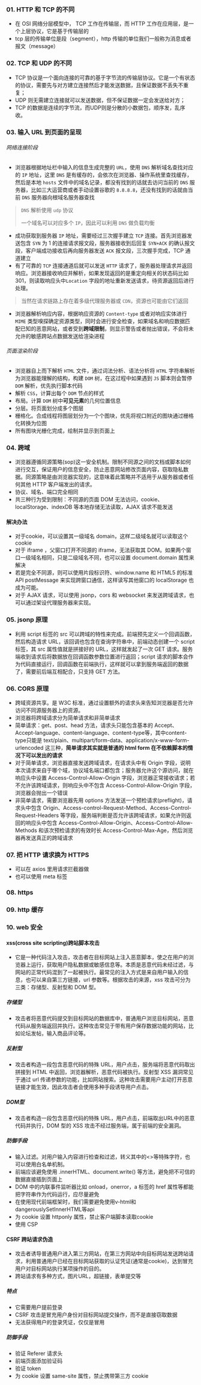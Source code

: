 ### 01. HTTP 和 TCP 的不同
- 在 OSI 网络分层模型中， TCP 工作在传输层，而 HTTP 工作在应用层，是一个上层协议，它是基于传输层的
- tcp 层的传输单位是段（segment），http 传输的单位我们一般称为消息或者报文（message）
### 02. TCP 和 UDP 的不同
- TCP 协议是一个面向连接的可靠的基于字节流的传输层协议。它是一个有状态的协议，需要先与对方建立连接然后才能发送数据，且保证数据不丢失不重复；
- UDP 则无需建立连接就可以发送数据，但不保证数据一定会发送给对方；
- TCP 的数据是连续的字节流，而UDP则是分散的小数据包，顺序发，乱序收。
### 03. 输入 URL 到页面的呈现
###### 网络连接阶段
- 浏览器根据地址栏中输入的信息生成完整的 `URL`，使用 `DNS` 解析域名查找对应的 `IP` 地址，这里 `DNS` 是有缓存的，会依次在浏览器、操作系统里查找缓存，然后是本地 `hosts` 文件中的域名记录，都没有找到的话就去访问当前的 `DNS` 服务器，比如三大运营商或者手动设置谷歌的 `8.8.8.8`，还没有找到的话就由当前 `DNS` 服务器向根域名服务器查找
>`DNS` 解析使用 `udp` 协议
>
>一个域名可以对应多个 `IP`，因此可以利用 `DNS` 做负载均衡
- 成功获取到服务器 `IP` 地址，需要经过三次握手建立 `TCP` 连接。首先浏览器发送包含 `SYN` 为 1 的连接请求报文段，服务器接收到后回复 `SYN+ACK` 的确认报文段，客户端成功接收后再向服务器发送 `ACK` 报文段，三次握手完成，TCP 通道建立
- 有了可靠的 `TCP` 连接通道后就可以发送 `HTTP` 请求了，服务器处理请求并返回响应。浏览器接收响应并解析，如果发现返回的是重定向相关的状态码比如 301，则读取响应头中`Location` 字段的地址重新发送请求，待资源返回后进行处理。
>当然在请求链路上存在着多级代理服务器或 `CDN`，资源也可能由它们返回
- 浏览器解析响应内容，根据响应资源的 `Content-type` 或者对响应实体进行 `MIME` 类型嗅探确定资源类型，同时会进行安全检查，如果域名和响应数据匹配已知的恶意网站，或者受到**跨域限制**，则显示警告或者抛出错误，不会将未允许的敏感跨站点数据发送给渲染进程
###### 页面渲染阶段
- 浏览器自上而下解析 `HTML` 文件，通过词法分析、语法分析将 `HTML` 字符串解析为浏览器能理解的结构，构建 `DOM` 树，在这过程中如果遇到 `JS` 脚本则会暂停 `DOM` 解析，优先执行脚本代码
- 解析 `CSS`，计算出每个 `DOM` 节点的样式
- 布局。计算 `DOM` 树中**可见元素**的几何位置信息
- 分层。将页面划分成多个图层
- 栅格化。合成线程将图层划分为一个个图块，优先将视口附近的图块通过栅格化转换为位图
- 所有图块光栅化完成，绘制并显示到页面上
### 04. 跨域
- 浏览器遵循同源策略(sop)这一安全机制。限制不同源之间的文档或脚本如何进行交互，保证用户的信息安全，防止恶意网站修改页面内容，窃取隐私数据。同源策略是由浏览器实现的，这意味着此策略并不适用于从服务器或者任何其他 HTTP 客户端发出的请求。
- 协议、域名、端口完全相同
- 共三种行为受到限制：不同源的页面 DOM 无法访问，cookie、localStorage、indexDB 等本地存储无法读取，AJAX 请求不能发送
#### 解决办法
- 对于cookie，可以设置其一级域名 domain，这样二级域名就可以读取这个 cookie
- 对于 iframe ，父窗口打开不同源的 iframe，无法获取其 DOM。如果两个窗口一级域名相同，只是二级域名不同，也可以设置 document.domain 属性来解决
- 若是完全不同源，则可以使用片段标识符、window.name 和 HTML5 的标准 API postMessage 来实现跨窗口通信，这样读写其他窗口的 localStorage 也成为可能。
- 对于 AJAX 请求，可以使用 jsonp，cors 和 websocket 来发送跨域请求，也可以通过架设代理服务器来实现。
### 05. jsonp 原理
- 利用 script 标签的 src 可以跨域的特性来完成。前端预先定义一个回调函数，然后构造请求 URL，该回调也包含在查询字符串中，前端动态创建一个 script 标签，其 src 属性值就是拼接好的 URL，这样就发起了一次  GET 请求。服务端收到请求后将数据放在回调函数参数位置进行返回；script 请求的脚本会作为代码直接运行，回调函数在前端执行，这样就可以拿到服务端返回的数据了，需要前后端互相配合，只支持 GET 方法。
### 06. CORS 原理
- 跨域资源共享。是 W3C 标准，通过设置额外的请求头来告知浏览器是否允许访问不同源服务器上的资源。
- 浏览器将跨域请求分为简单请求和非简单请求
- 简单请求：get、post、head 方法，请求头只能包含基本的 Accept、Accept-language、content-language、content-type等，其中content-type只能是 text/plain、multipart/form-data、application/x-www-form-urlencoded 这三种，**简单请求其实就是普通的 html form 在不依赖脚本的情况下可以发出的请求**
- 对于简单请求，浏览器直接发送跨域请求，在请求头中有 Origin 字段，说明本次请求来自于哪个域，协议域名端口都包含；服务器允许这个源访问，就在响应头中设置 Access-Control-Allow-Origin 字段，浏览器正常接收请求；若不允许该跨域请求，则响应头中不包含 Access-Control-Allow-Origin 字段，浏览器会抛出一个错误
- 非简单请求，需要浏览器先用 options 方法发送一个预检请求(preflight)，请求头中包含 Origin、Access-control-Request-Method、Access-Control-Request-Headers 等字段，服务端判断是否允许该跨域请求，如果允许则返回的响应头中包含 Access-Control-Allow-Origin、Access-Control-Allow-Methods 和该次预检请求的有效时长 Access-Control-Max-Age，然后浏览器再发送真正的跨域请求
### 07. 把 HTTP 请求换为 HTTPS
- 可以在 axios 里用请求拦截器做
- 也可以使用 meta 标签
### 08. https
### 09. http 缓存

### 10. web 安全
#### xss(cross site scripting)跨站脚本攻击
- 它是一种代码注入攻击，攻击者在目标网站上注入恶意脚本，使之在用户的浏览器上运行，获取用户隐私数据或敏感信息等。本质是恶意代码未经过滤，与网站的正常代码混到了一起被执行。最常见的注入方式是来自用户输入的信息，也可以来自第三方链接，url 参数等。根据攻击的来源，xss 攻击可分为三类：存储型、反射型和 DOM 型。
##### 存储型
- 攻击者将恶意代码提交到目标网站的数据库中，普通用户浏览目标网站，恶意代码从服务端返回并执行。这种攻击常见于带有用户保存数据功能的网站，比如论坛发帖，输入商品评论等。
##### 反射型
- 攻击者构造一段包含恶意代码的特殊 URL，用户点击，服务端将恶意代码取出拼接到 HTML 中返回，浏览器解析，恶意代码被执行。反射型 XSS 漏洞常见于通过 url 传递参数的功能，比如网站搜索。这种攻击需要用户主动打开恶意链接才能生效，因此攻击者会使用多种手段诱导用户点击。
##### DOM型
- 攻击者构造一段包含恶意代码的特殊 URL，用户点击，前端取出URL中的恶意代码并执行，DOM 型的 XSS 攻击不经过服务端，属于前端的安全漏洞。
##### 防御手段
- 输入过滤。对用户输入内容进行检查和过滤，转义其中的<>等特殊字符，也可以使用白名单机制。
- 前端应该避免使用 .innerHTML、document.write() 等方法，避免把不可信的数据直接插到页面上
- DOM 中的内联事件监听器比如 onload，onerror，a 标签的 href 属性等都能把字符串作为代码运行，应尽量避免
- 在使用现代前端框架时，我们需要避免使用v-html和dangerouslySetInnerHTML等api
- 为 cookie 设置 httponly 属性，禁止客户端脚本读取cookie
- 使用 CSP
#### CSRF 跨站请求伪造
- 攻击者诱导普通用户进入第三方网站，在第三方网站中向目标网站发送跨站请求，利用普通用户已经在目标网站获取的认证凭证(通常是cookie)，达到冒充用户对目标网站执行某项操作的目的。
- 跨站请求有多种方式，图片URL，超链接，表单提交等
##### 特点
- 它需要用户提前登录
- CSRF 攻击是冒充用户身份对目标网站提交操作，而不是直接窃取数据
- 无法获得用户的登录凭证，仅仅是冒用
##### 防御手段
- 验证 Referer 请求头
- 前端页面添加验证码
- 验证 token
- 为 cookie 设置 same-site 属性，禁止携带第三方 cookie
